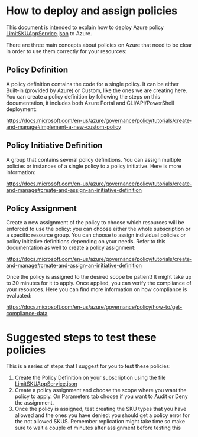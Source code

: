 # How to deploy and assign policies

This document is intended to explain how to deploy Azure policy [LimitSKUAppService.json](LimitSKUAppService.json) to Azure.

There are three main concepts about policies on Azure that need to be clear in order to use them correctly for your resources:

 ## Policy Definition
 A policy definition contains the code for a single policy. It can be either Built-in (provided by Azure) or Custom, like the ones we are creating here. You can create a policy definition by following the steps on this documentation, it includes both Azure Portal and CLI/API/PowerShell deployment: 

https://docs.microsoft.com/en-us/azure/governance/policy/tutorials/create-and-manage#implement-a-new-custom-policy


## Policy Initiative Definition

A group that contains several policy definitions. You can assign multiple policies or instances of a single policy to a policy initiative. Here is more information:

https://docs.microsoft.com/en-us/azure/governance/policy/tutorials/create-and-manage#create-and-assign-an-initiative-definition

## Policy Assignment

Create a new assignment of the policy to choose which resources will be enforced to use the policy: you can choose either the whole subscription or a specific resource group. You can choose to assign individual policies or policy initiative definitions depending on your needs. Refer to this documentation as well to create a policy assignment:

https://docs.microsoft.com/en-us/azure/governance/policy/tutorials/create-and-manage#create-and-assign-an-initiative-definition


Once the policy is assigned to the desired scope be patient! It might take up to 30 minutes for it to apply. Once applied, you can verify the compliance of your resources. Here you can find more information on how compliance is evaluated:

https://docs.microsoft.com/en-us/azure/governance/policy/how-to/get-compliance-data

# Suggested steps to test these policies

This is a series of steps that I suggest for you to test these policies:

1. Create the Policy Definition on your subscription using the file [LimitSKUAppService.json](LimitSKUAppService.json)
2. Create a policy assignment and choose the scope where you want the policy to apply. On Parameters tab choose if you want to Audit or Deny the assignment.
3. Once the policy is assigned, test creating the SKU types that you have allowed and the ones you have denied: you should get a policy error for the not allowed SKUS. Remember replication might take time so make sure to wait a couple of minutes after assignment before testing this

